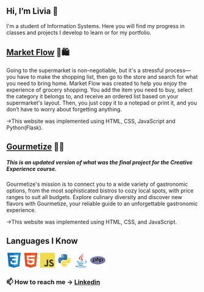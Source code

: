 ## __Hi, I’m Livia__ 👋
I'm a student of Information Systems. Here you will find my progress in classes and projects I develop to learn or for my portfolio.

## [Market Flow](https://github.com/livrosembach/Market_Flow) 📑🛍️
Going to the supermarket is non-negotiable, but it's a stressful process—you have to make the shopping list, then go to the store and search for what you need to bring home. Market Flow was created to help you enjoy the experience of grocery shopping. You add the item you need to buy, select the category it belongs to, and receive an ordered list based on your supermarket's layout. Then, you just copy it to a notepad or print it, and you don’t have to worry about forgetting anything.

→This website was implemented using HTML, CSS, JavaScript and Python(Flask).

## [Gourmetize](https://github.com/livrosembach/Gourmetize) 🥗🍜
##### __This is an updated version of what was the final project for the Creative Experience course.__
Gourmetize's mission is to connect you to a wide variety of gastronomic options, from the most sophisticated bistros to cozy local spots, with price ranges to suit all budgets. Explore culinary diversity and discover new flavors with Gourmetize, your reliable guide to an unforgettable gastronomic experience.

→This website was implemented using HTML, CSS, and JavaScript.

## Languages I Know
<img src="https://raw.githubusercontent.com/devicons/devicon/master/icons/css3/css3-original.svg" alt="CSS" width="40" height="40">  <img src="https://raw.githubusercontent.com/devicons/devicon/master/icons/html5/html5-original.svg" alt="HTML" width="40" height="40">  <img src="https://raw.githubusercontent.com/devicons/devicon/master/icons/javascript/javascript-original.svg" alt="JavaScript" width="40" height="40"/>  <img src="https://raw.githubusercontent.com/devicons/devicon/master/icons/python/python-original.svg" alt="Python" width="40" height="40"/>  <img src="https://raw.githubusercontent.com/devicons/devicon/master/icons/java/java-original.svg" alt="JavaScript" width="40" height="40"/>  <img src="https://raw.githubusercontent.com/devicons/devicon/master/icons/php/php-original.svg" alt="JavaScript" width="40" height="40"/>
### 📫 How to reach me → [Linkedin](https://www.linkedin.com/in/livia-rosembach/)
